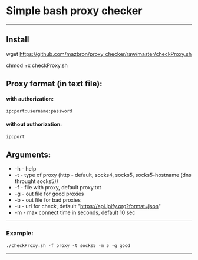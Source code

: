 # Simple bash proxy checker #
***
## Install 
wget https://github.com/mazbron/proxy_checker/raw/master/checkProxy.sh

chmod +x checkProxy.sh
## Proxy format (in text file): ##
#### with authorization: ####

    ip:port:username:password
#### without authorization: ####

    ip:port

## Arguments: ##
* -h - help
* -t <type> - type of proxy (http - default, socks4, socks5, socks5-hostname (dns throught socks5))
* -f <file> - file with proxy, default proxy.txt
* -g <file> - out file for good proxies
* -b <file> - out file for bad proxies
* -u <url> - url for check, default "https://api.ipify.org?format=json"
* -m <sec> - max connect time in seconds, default 10 sec

***
### Example: ###
    ./checkProxy.sh -f proxy -t socks5 -m 5 -g good

***
